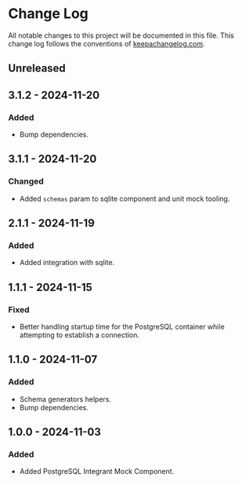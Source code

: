 # Change Log

All notable changes to this project will be documented in this file. This change log follows the conventions
of [keepachangelog.com](http://keepachangelog.com/).

## Unreleased

## 3.1.2 - 2024-11-20

### Added

- Bump dependencies.

## 3.1.1 - 2024-11-20

### Changed

- Added `schemas` param to sqlite component and unit mock tooling.

## 2.1.1 - 2024-11-19

### Added

- Added integration with sqlite.

## 1.1.1 - 2024-11-15

### Fixed

- Better handling startup time for the PostgreSQL container while attempting to establish a connection.

## 1.1.0 - 2024-11-07

### Added

- Schema generators helpers.
- Bump dependencies.

## 1.0.0 - 2024-11-03

### Added

- Added PostgreSQL Integrant Mock Component.

